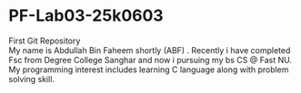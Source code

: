 # PF-Lab03-25k0603
First Git Repository  
My name is Abdullah Bin Faheem shortly (ABF) . Recently i have completed Fsc from Degree College Sanghar and now i pursuing my bs CS @ Fast NU.
My programming interest includes learning C language along with problem solving skill.
